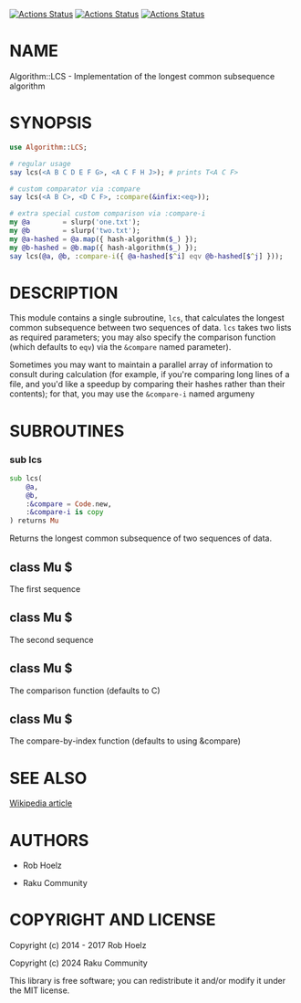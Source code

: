 [![Actions Status](https://github.com/hoelzro/p6-algorithm-lcs/actions/workflows/linux.yml/badge.svg)](https://github.com/hoelzro/p6-algorithm-lcs/actions) [![Actions Status](https://github.com/hoelzro/p6-algorithm-lcs/actions/workflows/macos.yml/badge.svg)](https://github.com/hoelzro/p6-algorithm-lcs/actions) [![Actions Status](https://github.com/hoelzro/p6-algorithm-lcs/actions/workflows/windows.yml/badge.svg)](https://github.com/hoelzro/p6-algorithm-lcs/actions)

NAME
====

Algorithm::LCS - Implementation of the longest common subsequence algorithm

SYNOPSIS
========

```raku
use Algorithm::LCS;

# regular usage
say lcs(<A B C D E F G>, <A C F H J>); # prints T<A C F>

# custom comparator via :compare
say lcs(<A B C>, <D C F>, :compare(&infix:<eq>));

# extra special custom comparison via :compare-i
my @a        = slurp('one.txt');
my @b        = slurp('two.txt');
my @a-hashed = @a.map({ hash-algorithm($_) });
my @b-hashed = @b.map({ hash-algorithm($_) });
say lcs(@a, @b, :compare-i({ @a-hashed[$^i] eqv @b-hashed[$^j] }));
```

DESCRIPTION
===========

This module contains a single subroutine, `lcs`, that calculates the longest common subsequence between two sequences of data. `lcs` takes two lists as required parameters; you may also specify the comparison function (which defaults to `eqv`) via the `&compare` named parameter).

Sometimes you may want to maintain a parallel array of information to consult during calculation (for example, if you're comparing long lines of a file, and you'd like a speedup by comparing their hashes rather than their contents); for that, you may use the `&compare-i` named argumeny

SUBROUTINES
===========

### sub lcs

```raku
sub lcs(
    @a,
    @b,
    :&compare = Code.new,
    :&compare-i is copy
) returns Mu
```

Returns the longest common subsequence of two sequences of data.

class Mu $
----------

The first sequence

class Mu $
----------

The second sequence

class Mu $
----------

The comparison function (defaults to C<eqv>)

class Mu $
----------

The compare-by-index function (defaults to using &compare)

SEE ALSO
========

[Wikipedia article](http://en.wikipedia.org/wiki/Longest_common_subsequence_problem)

AUTHORS
=======

  * Rob Hoelz

  * Raku Community

COPYRIGHT AND LICENSE
=====================

Copyright (c) 2014 - 2017 Rob Hoelz

Copyright (c) 2024 Raku Community

This library is free software; you can redistribute it and/or modify it under the MIT license.

